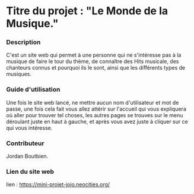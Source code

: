 # Titre du projet : "Le Monde de la Musique."

### **Description**

C'est un site web qui permet à une personne qui ne s'intéresse pas à la musique de faire le tour du thème, de connaître des Hits musicale, des chanteurs connus et pourquoi ils le sont, ainsi que les différents types de musiques.

### **Guide d'utilisation**

Une fois le site web lancé, ne mettre aucun nom d'utilisateur et mot de passe, une fois cela fait vous allez attérir sur l'accueil qui vous expliquera où aller pour trouver tel choses, les autres pages se trouves sur le menu déroulant juste en haut à gauche, et après vous avez juste à cliquer sur ce qui vous intéresse.

### **Contributeur**

Jordan Boutbien.



### **Lien du site web**

lien : https://mini-projet-jojo.neocities.org/
